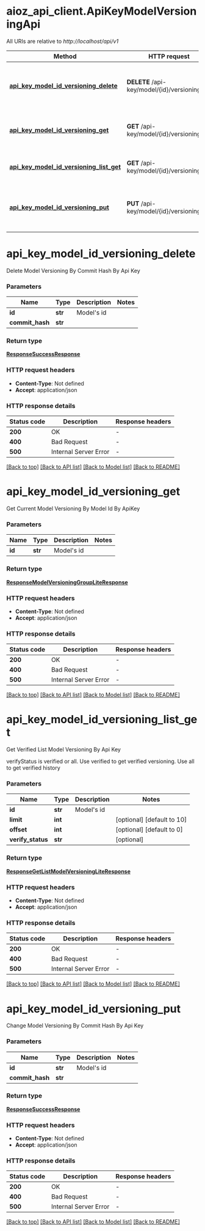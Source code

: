 # aioz_api_client.ApiKeyModelVersioningApi

All URIs are relative to *http://localhost/api/v1*

Method | HTTP request | Description
------------- | ------------- | -------------
[**api_key_model_id_versioning_delete**](ApiKeyModelVersioningApi.md#api_key_model_id_versioning_delete) | **DELETE** /api-key/model/{id}/versioning | Delete Model Versioning By Commit Hash By Api Key
[**api_key_model_id_versioning_get**](ApiKeyModelVersioningApi.md#api_key_model_id_versioning_get) | **GET** /api-key/model/{id}/versioning | Get Current Model Versioning By Model Id By ApiKey
[**api_key_model_id_versioning_list_get**](ApiKeyModelVersioningApi.md#api_key_model_id_versioning_list_get) | **GET** /api-key/model/{id}/versioning/list | Get Verified List Model Versioning By Api Key
[**api_key_model_id_versioning_put**](ApiKeyModelVersioningApi.md#api_key_model_id_versioning_put) | **PUT** /api-key/model/{id}/versioning | Change Model Versioning By Commit Hash By Api Key


# **api_key_model_id_versioning_delete**


Delete Model Versioning By Commit Hash By Api Key



### Parameters


Name | Type | Description  | Notes
------------- | ------------- | ------------- | -------------
 **id** | **str**| Model&#39;s id | 
 **commit_hash** | **str**|  | 

### Return type

[**ResponseSuccessResponse**](ResponseSuccessResponse.md)


### HTTP request headers

 - **Content-Type**: Not defined
 - **Accept**: application/json

### HTTP response details

| Status code | Description | Response headers |
|-------------|-------------|------------------|
**200** | OK |  -  |
**400** | Bad Request |  -  |
**500** | Internal Server Error |  -  |

[[Back to top]](#) [[Back to API list]](../README.md#documentation-for-api-endpoints) [[Back to Model list]](../README.md#documentation-for-models) [[Back to README]](../README.md)

# **api_key_model_id_versioning_get**


Get Current Model Versioning By Model Id By ApiKey




### Parameters


Name | Type | Description  | Notes
------------- | ------------- | ------------- | -------------
 **id** | **str**| Model&#39;s id | 


### Return type

[**ResponseModelVersioningGroupLiteResponse**](ResponseModelVersioningGroupLiteResponse.md)


### HTTP request headers

 - **Content-Type**: Not defined
 - **Accept**: application/json

### HTTP response details

| Status code | Description | Response headers |
|-------------|-------------|------------------|
**200** | OK |  -  |
**400** | Bad Request |  -  |
**500** | Internal Server Error |  -  |

[[Back to top]](#) [[Back to API list]](../README.md#documentation-for-api-endpoints) [[Back to Model list]](../README.md#documentation-for-models) [[Back to README]](../README.md)

# **api_key_model_id_versioning_list_get**


Get Verified List Model Versioning By Api Key

verifyStatus is verified or all. Use verified to get verified versioning. Use all to get verified history



### Parameters


Name | Type | Description  | Notes
------------- | ------------- | ------------- | -------------
 **id** | **str**| Model&#39;s id | 
 **limit** | **int**|  | [optional] [default to 10]
 **offset** | **int**|  | [optional] [default to 0]
 **verify_status** | **str**|  | [optional] 

### Return type

[**ResponseGetListModelVersioningLiteResponse**](ResponseGetListModelVersioningLiteResponse.md)



### HTTP request headers

 - **Content-Type**: Not defined
 - **Accept**: application/json

### HTTP response details

| Status code | Description | Response headers |
|-------------|-------------|------------------|
**200** | OK |  -  |
**400** | Bad Request |  -  |
**500** | Internal Server Error |  -  |

[[Back to top]](#) [[Back to API list]](../README.md#documentation-for-api-endpoints) [[Back to Model list]](../README.md#documentation-for-models) [[Back to README]](../README.md)

# **api_key_model_id_versioning_put**


Change Model Versioning By Commit Hash By Api Key





### Parameters


Name | Type | Description  | Notes
------------- | ------------- | ------------- | -------------
 **id** | **str**| Model&#39;s id | 
 **commit_hash** | **str**|  | 


### Return type

[**ResponseSuccessResponse**](ResponseSuccessResponse.md)


### HTTP request headers

 - **Content-Type**: Not defined
 - **Accept**: application/json

### HTTP response details

| Status code | Description | Response headers |
|-------------|-------------|------------------|
**200** | OK |  -  |
**400** | Bad Request |  -  |
**500** | Internal Server Error |  -  |

[[Back to top]](#) [[Back to API list]](../README.md#documentation-for-api-endpoints) [[Back to Model list]](../README.md#documentation-for-models) [[Back to README]](../README.md)

